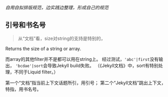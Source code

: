 *自用自拟排版规范，边实践边整理，形成自己的规范*

## 引号和书名号

>从“文档”看，size对string的支持是特别的，
>>
Returns the size of a string or array.
>
而array的其他filter并不是都可以用在string上。
经过测试，`'abc'|first`没有输出，
`'bcdae'|sort`会导致Jekyll build失败。
（《Jekyll文档》中，sort有特别处理，不同于Liquid filter。）

第一个“文档”指当前上下文话题所引，用引号；
第二个“Jekyll文档”跳出上下文，特指，用书名号。
